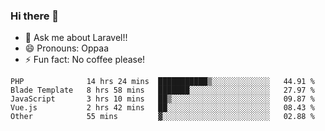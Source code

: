 ### Hi there 👋

<!--
**reubenwedson/reubenwedson** is a ✨ _special_ ✨ repository because its `README.md` (this file) appears on your GitHub profile.
Here are some ideas to get you started:
- 📫 How to reach me: 
- 🔭 I’m currently working on awesome talent app
- 🌱 I’m currently learning extreme Vue js technical stuffs
- 👯 I’m looking to collaborate on start ups challenges
- 🤔 I’m looking for help with time
-->
- 💬 Ask me about Laravel!!
- 😄 Pronouns: Oppaa
- ⚡ Fun fact: No coffee please!

<!--START_SECTION:waka-->
```text
PHP              14 hrs 24 mins  ███████████▒░░░░░░░░░░░░░   44.91 % 
Blade Template   8 hrs 58 mins   ███████░░░░░░░░░░░░░░░░░░   27.97 % 
JavaScript       3 hrs 10 mins   ██▒░░░░░░░░░░░░░░░░░░░░░░   09.87 % 
Vue.js           2 hrs 42 mins   ██░░░░░░░░░░░░░░░░░░░░░░░   08.43 % 
Other            55 mins         ▓░░░░░░░░░░░░░░░░░░░░░░░░   02.88 % 
```
<!--END_SECTION:waka-->
